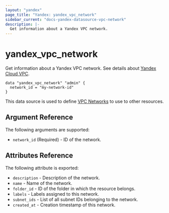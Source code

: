 ```yaml
---
layout: "yandex"
page_title: "Yandex: yandex_vpc_network"
sidebar_current: "docs-yandex-datasource-vpc-network"
description: |-
  Get information about a Yandex VPC network.
---
```


# yandex\_vpc\_network

Get information about a Yandex VPC network. See details about [Yandex Cloud VPC](https://cloud.yandex.com/docs/vpc/concepts/index).

```hcl
data "yandex_vpc_network" "admin" {
  network_id = "my-network-id"
}
```

This data source is used to define [VPC Networks] to use to other resources.

## Argument Reference

The following arguments are supported:

* `network_id` (Required) - ID of the network.

## Attributes Reference

The following attribute is exported:

* `description` - Description of the network.
* `name` - Name of the network.
* `folder_id` - ID of the folder in which the resource belongs.
* `labels` - Labels assigned to this network.
* `subnet_ids` - List of all subnet IDs belonging to the network.
* `created_at` - Creation timestamp of this network.

[VPC Networks]: https://cloud.yandex.com/docs/vpc/concepts/network

